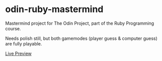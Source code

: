 # odin-ruby-mastermind
Mastermind project for The Odin Project, part of the Ruby Programming course.

Needs polish still, but both gamemodes (player guess & computer guess) are fully playable.

[Live Preview](https://replit.com/@Nomnivore/odin-ruby-mastermind)

